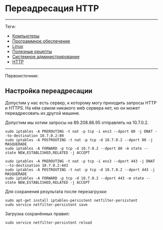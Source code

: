 # Переадресация HTTP



---

Теги:

- [Компьютеры](../../_tags/компьютеры.md)
- [Программное обеспечение](../../_tags/программное%20обеспечение.md)
- [Linux](../../_tags/linux.md)
- [Полезные рецепты](../../_tags/полезные%20рецепты.md)
- [Системное администрирование](../../_tags/системное%20администрирование.md)
- [HTTP](../../_tags/http.md)

---

Первоисточник:

## Настройка переадресации

Допустим у нас есть сервер, к которому могу приходить запросы HTTP и HTTPS. На
нём самом никакого web сервера нет, но он может переадресовать их другой
машине.

Допустим мы хотим запросы на 89.208.86.95 отправлять на 10.7.0.2.

```shell
sudo iptables -A PREROUTING -t nat -p tcp -i ens3 --dport 80 -j DNAT --to-destination 10.7.0.2:80  
sudo iptables -A POSTROUTING -t nat -p tcp -d 10.7.0.2 --dport 80 -j MASQUERADE  
sudo iptables -A FORWARD -p tcp -d 10.7.0.2 --dport 80 -m state --state NEW,ESTABLISHED,RELATED -j ACCEPT

sudo iptables -A PREROUTING -t nat -p tcp -i ens3 --dport 443 -j DNAT --to-destination 10.7.0.2:443  
sudo iptables -A POSTROUTING -t nat -p tcp -d 10.7.0.2 --dport 443 -j MASQUERADE  
sudo iptables -A FORWARD -p tcp -d 10.7.0.2 --dport 443 -m state --state NEW,ESTABLISHED,RELATED -j ACCEPT
```

Для сохранения результата после перезагрузки:

```shell
sudo apt-get install iptables-persistent netfilter-persistent
sudo service netfilter-persistent save
```

Загрузка сохранённых правил:

```shell
sudo service netfilter-persistent reload
```
